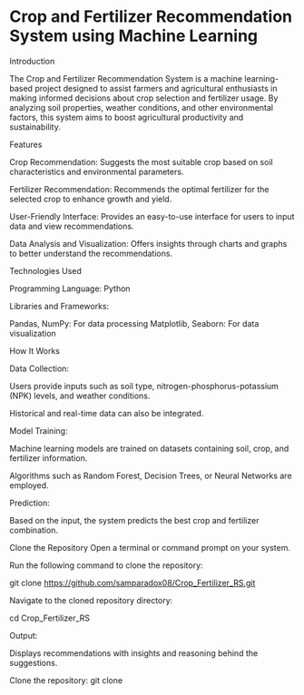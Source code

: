 # Crop and Fertilizer Recommendation System using Machine Learning

Introduction

The Crop and Fertilizer Recommendation System is a machine learning-based project designed to assist farmers and agricultural enthusiasts in making informed decisions about crop selection and fertilizer usage. By analyzing soil properties, weather conditions, and other environmental factors, this system aims to boost agricultural productivity and sustainability.

Features

Crop Recommendation: Suggests the most suitable crop based on soil characteristics and environmental parameters.

Fertilizer Recommendation: Recommends the optimal fertilizer for the selected crop to enhance growth and yield.

User-Friendly Interface: Provides an easy-to-use interface for users to input data and view recommendations.

Data Analysis and Visualization: Offers insights through charts and graphs to better understand the recommendations.

Technologies Used

Programming Language: Python

Libraries and Frameworks:

Pandas, NumPy: For data processing
Matplotlib, Seaborn: For data visualization

How It Works

Data Collection:

Users provide inputs such as soil type, nitrogen-phosphorus-potassium (NPK) levels, and weather conditions.

Historical and real-time data can also be integrated.

Model Training:

Machine learning models are trained on datasets containing soil, crop, and fertilizer information.

Algorithms such as Random Forest, Decision Trees, or Neural Networks are employed.

Prediction:

Based on the input, the system predicts the best crop and fertilizer combination.

Clone the Repository
Open a terminal or command prompt on your system.

Run the following command to clone the repository:

git clone https://github.com/samparadox08/Crop_Fertilizer_RS.git

Navigate to the cloned repository directory:

cd Crop_Fertilizer_RS

Output:

Displays recommendations with insights and reasoning behind the suggestions.

Clone the repository:
git clone
